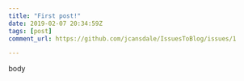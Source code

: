 ```yaml
---
title: "First post!"
date: 2019-02-07 20:34:59Z
tags: [post]
comment_url: https://github.com/jcansdale/IssuesToBlog/issues/1

---
```


body